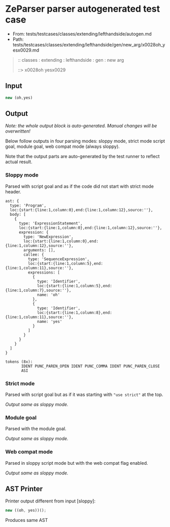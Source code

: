 # ZeParser parser autogenerated test case

- From: tests/testcases/classes/extending/lefthandside/autogen.md
- Path: tests/testcases/classes/extending/lefthandside/gen/new_arg/x0028oh_yesx0029.md

> :: classes : extending : lefthandside : gen : new arg
>
> ::> x0028oh yesx0029

## Input


`````js
new (oh,yes)
`````

## Output

_Note: the whole output block is auto-generated. Manual changes will be overwritten!_

Below follow outputs in four parsing modes: sloppy mode, strict mode script goal, module goal, web compat mode (always sloppy).

Note that the output parts are auto-generated by the test runner to reflect actual result.

### Sloppy mode

Parsed with script goal and as if the code did not start with strict mode header.

`````
ast: {
  type: 'Program',
  loc:{start:{line:1,column:0},end:{line:1,column:12},source:''},
  body: [
    {
      type: 'ExpressionStatement',
      loc:{start:{line:1,column:0},end:{line:1,column:12},source:''},
      expression: {
        type: 'NewExpression',
        loc:{start:{line:1,column:0},end:{line:1,column:12},source:''},
        arguments: [],
        callee: {
          type: 'SequenceExpression',
          loc:{start:{line:1,column:5},end:{line:1,column:11},source:''},
          expressions: [
            {
              type: 'Identifier',
              loc:{start:{line:1,column:5},end:{line:1,column:7},source:''},
              name: 'oh'
            },
            {
              type: 'Identifier',
              loc:{start:{line:1,column:8},end:{line:1,column:11},source:''},
              name: 'yes'
            }
          ]
        }
      }
    }
  ]
}

tokens (8x):
       IDENT PUNC_PAREN_OPEN IDENT PUNC_COMMA IDENT PUNC_PAREN_CLOSE
       ASI
`````

### Strict mode

Parsed with script goal but as if it was starting with `"use strict"` at the top.

_Output same as sloppy mode._

### Module goal

Parsed with the module goal.

_Output same as sloppy mode._

### Web compat mode

Parsed in sloppy script mode but with the web compat flag enabled.

_Output same as sloppy mode._

## AST Printer

Printer output different from input [sloppy]:

````js
new ((oh, yes))();
````

Produces same AST
